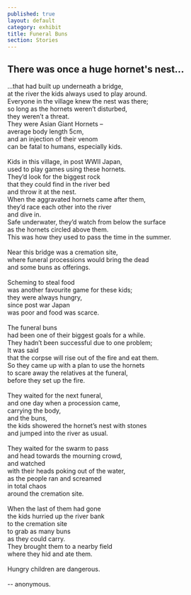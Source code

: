 ```yaml
---
published: true
layout: default
category: exhibit
title: Funeral Buns
section: Stories
---
```


## There was once a huge hornet's nest...

...that had built up underneath a bridge, 
<br>
at the river the kids always used to play around.
<br>
Everyone in the village knew the nest was there; 
<br>
so long as the hornets weren’t disturbed, 
<br>
they weren’t a threat.
<br>
They were Asian Giant Hornets –
<br>
average body length 5cm, 
<br>
and an injection of their venom 
<br>
can be fatal to humans, especially kids.
<br><br>
Kids in this village, in post WWII Japan, 
<br>
used to play games using these hornets. 
<br>
They’d look for the biggest rock
<br>
that they could find in the river bed 
<br>
and throw it at the nest. 
<br>
When the aggravated hornets came after them, 
<br>
they’d race each other into the river 
<br>
and dive in.
<br>
Safe underwater, they’d watch from below the surface 
<br>
as the hornets circled above them.
<br>
This was how they used to pass the time in the summer.
<br><br>
Near this bridge was a cremation site,
<br>
where funeral processions would bring the dead 
<br>
and some buns as offerings. 
<br><br>
Scheming to steal food 
<br>
was another favourite game for these kids; 
<br>
they were always hungry, 
<br>
since post war Japan 
<br>
was poor and food was scarce.
<br><br>
The funeral buns 
<br>
had been one of their biggest goals for a while. 
<br>
They hadn’t been successful due to one problem; 
<br>
It was said
<br>
that the corpse will rise out of the fire and eat them.
<br>
So they came up with a plan to use the hornets 
<br>
to scare away the relatives at the funeral,
<br>
before they set up the fire.
<br><br>
They waited for the next funeral, 
<br>
and one day when a procession came,
<br>
carrying the body,
<br>
and the buns,
<br>
the kids showered the hornet’s nest with stones
<br>
and jumped into the river as usual.
<br><br>
They waited for the swarm to pass
<br>
and head towards the mourning crowd,
<br>
and watched
<br>
with their heads poking out of the water,
<br>
as the people ran and screamed
<br>
in total chaos
<br>
around the cremation site.
<br><br>
When the last of them had gone
<br>
the kids hurried up the river bank
<br>
to the cremation site
<br>
to grab as many buns
<br>
as they could carry.
<br>
They brought them to a nearby field
<br>
where they hid and ate them.
<br><br>
Hungry children are dangerous.
<br><br>
-- anonymous.